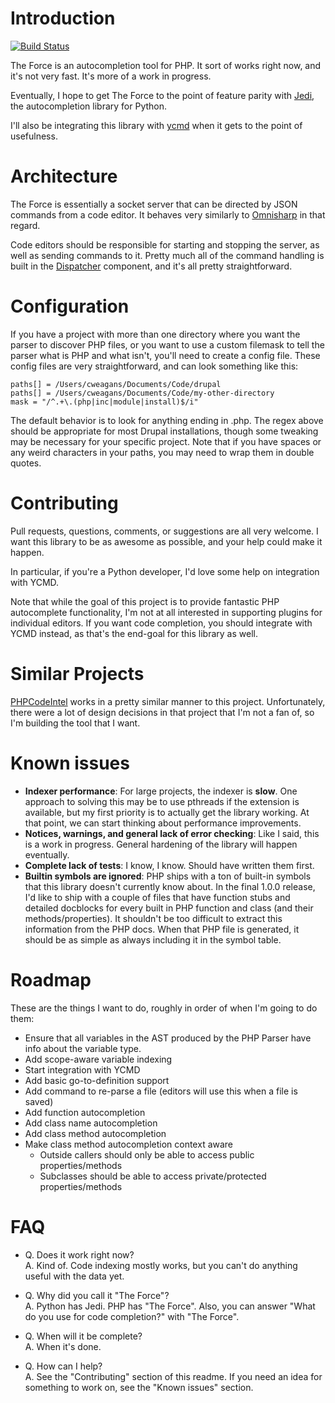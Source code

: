 # Introduction

[![Build Status](https://travis-ci.org/cweagans/theforce.svg?branch=master)](https://travis-ci.org/cweagans/theforce)

The Force is an autocompletion tool for PHP. It sort of works right now, and it's
not very fast. It's more of a work in progress.

Eventually, I hope to get The Force to the point of feature parity with 
[Jedi](https://github.com/davidhalter/jedi), the autocompletion library for Python.

I'll also be integrating this library with [ycmd](https://github.com/Valloric/ycmd)
when it gets to the point of usefulness.

# Architecture

The Force is essentially a socket server that can be directed by JSON commands
from a code editor. It behaves very similarly to [Omnisharp](http://www.omnisharp.net)
in that regard.

Code editors should be responsible for starting and stopping the server, as well
as sending commands to it. Pretty much all of the command handling is built in
the [Dispatcher](https://github.com/cweagans/theforce/master/src/Dispatcher.php)
component, and it's all pretty straightforward.

# Configuration

If you have a project with more than one directory where you want the parser to
discover PHP files, or you want to use a custom filemask to tell the parser what
is PHP and what isn't, you'll need to create a config file. These config files
are very straightforward, and can look something like this:

    paths[] = /Users/cweagans/Documents/Code/drupal
    paths[] = /Users/cweagans/Documents/Code/my-other-directory
    mask = "/^.+\.(php|inc|module|install)$/i"

The default behavior is to look for anything ending in .php. The regex above
should be appropriate for most Drupal installations, though some tweaking may be
necessary for your specific project. Note that if you have spaces or any weird
characters in your paths, you may need to wrap them in double quotes.

# Contributing

Pull requests, questions, comments, or suggestions are all very welcome. I want
this library to be as awesome as possible, and your help could make it happen.

In particular, if you're a Python developer, I'd love some help on integration
with YCMD.

Note that while the goal of this project is to provide fantastic PHP autocomplete
functionality, I'm not at all interested in supporting plugins for individual
editors. If you want code completion, you should integrate with YCMD instead, as
that's the end-goal for this library as well.

# Similar Projects

[PHPCodeIntel](https://github.com/deweller/PHPCodeIntel) works in a pretty similar
manner to this project. Unfortunately, there were a lot of design decisions in
that project that I'm not a fan of, so I'm building the tool that I want.

# Known issues

* **Indexer performance**: For large projects, the indexer is **slow**. One approach
  to solving this may be to use pthreads if the extension is available, but my first
  priority is to actually get the library working. At that point, we can start thinking
  about performance improvements.
* **Notices, warnings, and general lack of error checking**: Like I said, this is a
  work in progress. General hardening of the library will happen eventually.
* **Complete lack of tests**: I know, I know. Should have written them first.
* **Builtin symbols are ignored**: PHP ships with a ton of built-in symbols that
  this library doesn't currently know about. In the final 1.0.0 release, I'd like
  to ship with a couple of files that have function stubs and detailed docblocks
  for every built in PHP function and class (and their methods/properties). It
  shouldn't be too difficult to extract this information from the PHP docs. When
  that PHP file is generated, it should be as simple as always including it in
  the symbol table.

# Roadmap

These are the things I want to do, roughly in order of when I'm going to do them:

* Ensure that all variables in the AST produced by the PHP Parser have info about
  the variable type.
* Add scope-aware variable indexing
* Start integration with YCMD
* Add basic go-to-definition support
* Add command to re-parse a file (editors will use this when a file is saved)
* Add function autocompletion
* Add class name autocompletion
* Add class method autocompletion
* Make class method autocompletion context aware
  * Outside callers should only be able to access public properties/methods
  * Subclasses should be able to access private/protected properties/methods

# FAQ

* Q. Does it work right now?<br />
  A. Kind of. Code indexing mostly works, but you can't do anything useful with the data yet.

* Q. Why did you call it "The Force"?<br />
  A. Python has Jedi. PHP has "The Force". Also, you can answer "What do you use for
   code completion?" with "The Force".

* Q. When will it be complete?<br />
  A. When it's done.

* Q. How can I help?<br />
  A. See the "Contributing" section of this readme. If you need an idea for something
     to work on, see the "Known issues" section.

